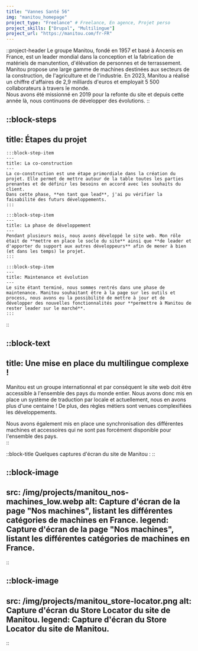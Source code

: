 ```yaml
---
title: "Vannes Santé 56"
img: "manitou_homepage"
project_type: "Freelance" # Freelance, En agence, Projet perso
project_skills: ["Drupal", "Multilingue"]
project_url: "https://manitou.com/fr-FR"
---
```


::project-header
Le groupe Manitou, fondé en 1957 et basé à Ancenis en France, est un leader mondial dans la conception et la fabrication de matériels de manutention, d'élévation de personnes et de terrassement. Manitou propose une large gamme de machines destinées aux secteurs de la construction, de l'agriculture et de l'industrie. En 2023, Manitou a réalisé un chiffre d'affaires de 2,9 milliards d'euros et employait 5 500 collaborateurs à travers le monde.  
Nous avons été missionné en 2019 pour la refonte du site et depuis cette année là, nous continuons de développer des évolutions.
::



::block-steps
---
title: Étapes du projet
---

    :::block-step-item
    ---
    title: La co-construction
    ---
    La co-construction est une étape primordiale dans la création du projet. Elle permet de mettre autour de la table toutes les parties prenantes et de définir les besoins en accord avec les souhaits du client.  
    Dans cette phase, **en tant que lead**, j'ai pu vérifier la faisabilité des futurs développements.
    :::

    :::block-step-item
    ---
    title: La phase de développement
    ---
    Pendant plusieurs mois, nous avons développé le site web. Mon rôle était de **mettre en place le socle du site** ainsi que **de leader et d'apporter du support aux autres développeurs** afin de mener à bien (et dans les temps) le projet.  
    :::

    :::block-step-item
    ---
    title: Maintenance et évolution
    ---
    Le site étant terminé, nous sommes rentrés dans une phase de maintenance. Manitou souhaitant être à la page sur les outils et process, nous avons eu la possibilité de mettre à jour et de développer des nouvelles fonctionnalités pour **permettre à Manitou de rester leader sur le marché**. 
    :::

::

::block-text
---
title: Une mise en place du multilingue complexe !
---
Manitou est un groupe internationnal et par conséquent le site web doit être accessible à l'ensemble des pays du monde entier. Nous avons donc mis en place un système de traduction par locale et actuellement, nous en avons plus d'une centaine ! De plus, des règles métiers sont venues complexifiées les développements.  
  
Nous avons également mis en place une synchronisation des différentes machines et accessoires qui ne sont pas forcément disponible pour l'ensemble des pays.  
::

::block-title
Quelques captures d'écran du site de Manitou :
::

::block-image
---
src: /img/projects/manitou_nos-machines_low.webp
alt: Capture d'écran de la page "Nos machines", listant les différentes catégories de machines en France.
legend: Capture d'écran de la page "Nos machines", listant les différentes catégories de machines en France.
---
::

::block-image
---
src: /img/projects/manitou_store-locator.png
alt: Capture d'écran du Store Locator du site de Manitou.
legend: Capture d'écran du Store Locator du site de Manitou.
---
::